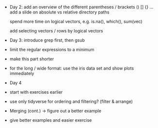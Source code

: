 * Day 2: add an overview of the different parentheses / brackets () [] {}
  ...
  add a slide on absolute vs relative directory paths

  spend more time on logical vectors, e.g. is.na(), which(), sum(vec)

  add selecting vectors / rows by logical vectors

* Day 3: introduce grep first, then gsub

 * limit the regular expressions to a minimum
 * make this part shorter

 * for the long / wide format: use the iris data set and show plots
   immediately

* Day 4 

 * start with exercises earlier

 * use only tidyverse for ordering and filtering? (filter & arrange)

 * Merging (cont.) -> figure out a better example

 * give better examples and easier exercise
 

